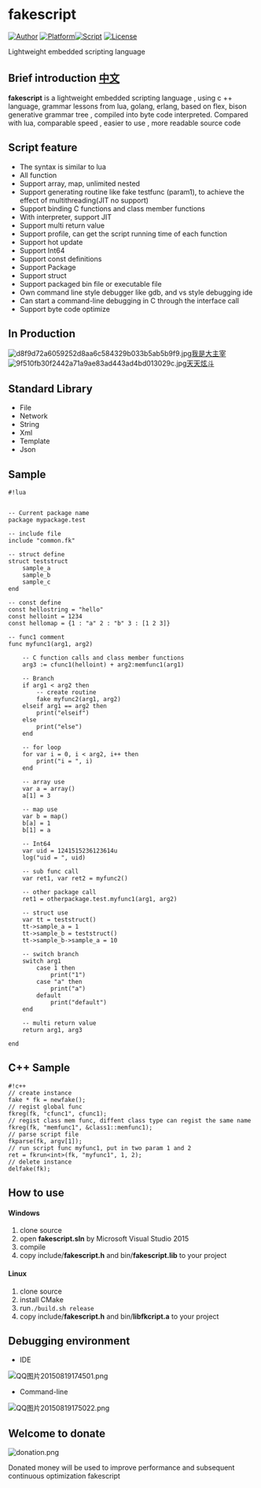 # fakescript

[![Author](https://img.shields.io/badge/author-errhrs-blue.svg?style=flat)](https://github.com/esrrhs/fakescript) [![Platform](https://img.shields.io/badge/platform-Linux,%20Windows-green.svg?style=flat)](https://github.com/esrrhs/fakescript)[![Script](https://img.shields.io/badge/embed-script-pink.svg?style=flat)](https://github.com/esrrhs/fakescript) [![License](https://img.shields.io/github/license/mashape/apistatus.svg?maxAge=2592000?style=flat)](LICENSE)

Lightweight embedded scripting language

## Brief introduction [中文](./README_CN.md)
**fakescript** is a lightweight embedded scripting language , using c ++ language, grammar lessons from lua, golang, erlang, based on flex, bison generative grammar tree , compiled into byte code interpreted. Compared with lua, comparable speed , easier to use , more readable source code

## Script feature
* The syntax is similar to lua
* All function
* Support array, map, unlimited nested
* Support generating routine like fake testfunc (param1), to achieve the effect of multithreading(JIT no support)
* Support binding C functions and class member functions
* With interpreter, support JIT
* Support multi return value
* Support profile, can get the script running time of each function
* Support hot update
* Support Int64
* Support const definitions
* Support Package
* Support struct
* Support packaged bin file or executable file
* Own command line style debugger like gdb, and vs style debugging ide
* Can start a command-line debugging in C through the interface call
* Support byte code optimize



## In Production
![d8f9d72a6059252d8aa6c584329b033b5ab5b9f9.jpg](https://bitbucket.org/repo/pAEqqM/images/870497708-d8f9d72a6059252d8aa6c584329b033b5ab5b9f9.jpg)[我是大主宰](http://dzz.youxi.com)
![9f510fb30f2442a71a9ae83ad443ad4bd013029c.jpg](https://bitbucket.org/repo/pAEqqM/images/3631286140-9f510fb30f2442a71a9ae83ad443ad4bd013029c.jpg)[天天炫斗](http://ttxd.qq.com/act/a20160419brandP/)


## Standard Library
* File
* Network
* String
* Xml
* Template
* Json

## Sample

```
#!lua


-- Current package name
package mypackage.test

-- include file
include "common.fk"

-- struct define
struct teststruct
	sample_a
	sample_b
	sample_c
end

-- const define
const hellostring = "hello"
const helloint = 1234
const hellomap = {1 : "a" 2 : "b" 3 : [1 2 3]}

-- func1 comment
func myfunc1(arg1, arg2)
	
	-- C function calls and class member functions
	arg3 := cfunc1(helloint) + arg2:memfunc1(arg1)
	
	-- Branch
	if arg1 < arg2 then	
		-- create routine
		fake myfunc2(arg1, arg2)
	elseif arg1 == arg2 then	
		print("elseif")
	else
		print("else")
	end
	
	-- for loop
	for var i = 0, i < arg2, i++ then
		print("i = ", i)
	end
	
	-- array use
	var a = array()
	a[1] = 3
	
	-- map use
	var b = map()
	b[a] = 1
	b[1] = a
	
	-- Int64
	var uid = 1241515236123614u
	log("uid = ", uid)

	-- sub func call
	var ret1, var ret2 = myfunc2()

	-- other package call
	ret1 = otherpackage.test.myfunc1(arg1, arg2)
	
	-- struct use
	var tt = teststruct()
	tt->sample_a = 1
	tt->sample_b = teststruct()
	tt->sample_b->sample_a = 10

	-- switch branch
	switch arg1
		case 1 then
			print("1")
		case "a" then
			print("a")
		default
			print("default")
	end

	-- multi return value
	return arg1, arg3
	
end
```

## C++ Sample

```
#!c++
// create instance
fake * fk = newfake();
// regist global func
fkreg(fk, "cfunc1", cfunc1);
// regist class mem func, diffent class type can regist the same name
fkreg(fk, "memfunc1", &class1::memfunc1);
// parse script file
fkparse(fk, argv[1]);
// run script func myfunc1, put in two param 1 and 2
ret = fkrun<int>(fk, "myfunc1", 1, 2);
// delete instance
delfake(fk);
```

## How to use
#### Windows
1. clone source
2. open **fakescript.sln** by Microsoft Visual Studio 2015
3. compile
4. copy include/**fakescript.h** and bin/**fakescript.lib** to your project
#### Linux
1. clone source
2. install CMake
2. run```./build.sh release```
3. copy include/**fakescript.h** and bin/**libfkcript.a** to your project


## Debugging environment
* IDE

![QQ图片20150819174501.png](https://bitbucket.org/repo/pAEqqM/images/188608728-QQ%E5%9B%BE%E7%89%8720150819174501.png)

* Command-line

![QQ图片20150819175022.png](https://bitbucket.org/repo/pAEqqM/images/1059284915-QQ%E5%9B%BE%E7%89%8720150819175022.png)

## Welcome to donate 
![donation.png](https://bitbucket.org/repo/pAEqqM/images/2041212420-donation.png)

Donated money will be used to improve performance and subsequent continuous optimization fakescript